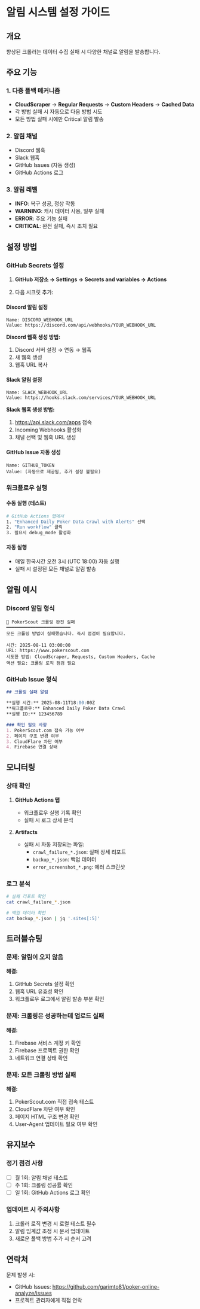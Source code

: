 # 알림 시스템 설정 가이드

## 개요
향상된 크롤러는 데이터 수집 실패 시 다양한 채널로 알림을 발송합니다.

## 주요 기능

### 1. 다중 폴백 메커니즘
- **CloudScraper** → **Regular Requests** → **Custom Headers** → **Cached Data**
- 각 방법 실패 시 자동으로 다음 방법 시도
- 모든 방법 실패 시에만 Critical 알림 발송

### 2. 알림 채널
- Discord 웹훅
- Slack 웹훅  
- GitHub Issues (자동 생성)
- GitHub Actions 로그

### 3. 알림 레벨
- **INFO**: 복구 성공, 정상 작동
- **WARNING**: 캐시 데이터 사용, 일부 실패
- **ERROR**: 주요 기능 실패
- **CRITICAL**: 완전 실패, 즉시 조치 필요

## 설정 방법

### GitHub Secrets 설정

1. **GitHub 저장소 → Settings → Secrets and variables → Actions**

2. 다음 시크릿 추가:

#### Discord 알림 설정
```
Name: DISCORD_WEBHOOK_URL
Value: https://discord.com/api/webhooks/YOUR_WEBHOOK_URL
```

**Discord 웹훅 생성 방법:**
1. Discord 서버 설정 → 연동 → 웹훅
2. 새 웹훅 생성
3. 웹훅 URL 복사

#### Slack 알림 설정
```
Name: SLACK_WEBHOOK_URL
Value: https://hooks.slack.com/services/YOUR_WEBHOOK_URL
```

**Slack 웹훅 생성 방법:**
1. https://api.slack.com/apps 접속
2. Incoming Webhooks 활성화
3. 채널 선택 및 웹훅 URL 생성

#### GitHub Issue 자동 생성
```
Name: GITHUB_TOKEN
Value: (자동으로 제공됨, 추가 설정 불필요)
```

### 워크플로우 실행

#### 수동 실행 (테스트)
```bash
# GitHub Actions 탭에서
1. "Enhanced Daily Poker Data Crawl with Alerts" 선택
2. "Run workflow" 클릭
3. 필요시 debug_mode 활성화
```

#### 자동 실행
- 매일 한국시간 오전 3시 (UTC 18:00) 자동 실행
- 실패 시 설정된 모든 채널로 알림 발송

## 알림 예시

### Discord 알림 형식
```
🚨 PokerScout 크롤링 완전 실패
━━━━━━━━━━━━━━━━━━━━━━━━
모든 크롤링 방법이 실패했습니다. 즉시 점검이 필요합니다.

시간: 2025-08-11 03:00:00
URL: https://www.pokerscout.com
시도한 방법: CloudScraper, Requests, Custom Headers, Cache
액션 필요: 크롤링 로직 점검 필요
```

### GitHub Issue 형식
```markdown
## 크롤링 실패 알림

**실행 시간:** 2025-08-11T18:00:00Z
**워크플로우:** Enhanced Daily Poker Data Crawl
**실행 ID:** 123456789

### 확인 필요 사항
1. PokerScout.com 접속 가능 여부
2. 페이지 구조 변경 여부
3. CloudFlare 차단 여부
4. Firebase 연결 상태
```

## 모니터링

### 상태 확인
1. **GitHub Actions 탭**
   - 워크플로우 실행 기록 확인
   - 실패 시 로그 상세 분석

2. **Artifacts**
   - 실패 시 자동 저장되는 파일:
     - `crawl_failure_*.json`: 실패 상세 리포트
     - `backup_*.json`: 백업 데이터
     - `error_screenshot_*.png`: 에러 스크린샷

### 로그 분석
```bash
# 실패 리포트 확인
cat crawl_failure_*.json

# 백업 데이터 확인
cat backup_*.json | jq '.sites[:5]'
```

## 트러블슈팅

### 문제: 알림이 오지 않음
**해결:**
1. GitHub Secrets 설정 확인
2. 웹훅 URL 유효성 확인
3. 워크플로우 로그에서 알림 발송 부분 확인

### 문제: 크롤링은 성공하는데 업로드 실패
**해결:**
1. Firebase 서비스 계정 키 확인
2. Firebase 프로젝트 권한 확인
3. 네트워크 연결 상태 확인

### 문제: 모든 크롤링 방법 실패
**해결:**
1. PokerScout.com 직접 접속 테스트
2. CloudFlare 차단 여부 확인
3. 페이지 HTML 구조 변경 확인
4. User-Agent 업데이트 필요 여부 확인

## 유지보수

### 정기 점검 사항
- [ ] 월 1회: 알림 채널 테스트
- [ ] 주 1회: 크롤링 성공률 확인
- [ ] 일 1회: GitHub Actions 로그 확인

### 업데이트 시 주의사항
1. 크롤러 로직 변경 시 로컬 테스트 필수
2. 알림 임계값 조정 시 문서 업데이트
3. 새로운 폴백 방법 추가 시 순서 고려

## 연락처
문제 발생 시:
- GitHub Issues: https://github.com/garimto81/poker-online-analyze/issues
- 프로젝트 관리자에게 직접 연락